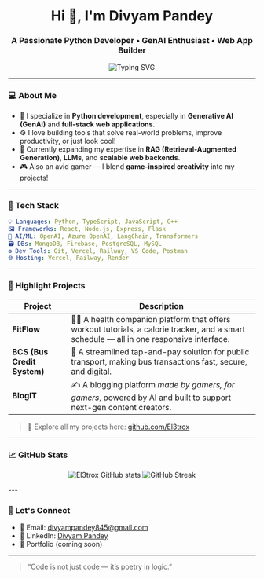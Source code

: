 <h1 align="center">Hi 👋, I'm Divyam Pandey</h1>
<h3 align="center">A Passionate Python Developer • GenAI Enthusiast • Web App Builder</h3>

<p align="center">
  <img src="https://readme-typing-svg.demolab.com?font=Fira+Code&pause=1000&color=00C6FF&center=true&vCenter=true&width=435&lines=Building+cool+stuff+with+Python;Creating+AI-powered+apps;Lover+of+clean+code+%26+good+UI" alt="Typing SVG" />
</p>

---

### 💻 About Me

- 🚀 I specialize in **Python development**, especially in **Generative AI (GenAI)** and **full-stack web applications**.
- ⚙️ I love building tools that solve real-world problems, improve productivity, or just look cool!
- 🌱 Currently expanding my expertise in **RAG (Retrieval-Augmented Generation)**, **LLMs**, and **scalable web backends**.
- 🎮 Also an avid gamer — I blend **game-inspired creativity** into my projects!

---

### 🧠 Tech Stack

```yaml
💡 Languages: Python, TypeScript, JavaScript, C++
🖼️ Frameworks: React, Node.js, Express, Flask
🧠 AI/ML: OpenAI, Azure OpenAI, LangChain, Transformers
🗃️ DBs: MongoDB, Firebase, PostgreSQL, MySQL
⚙️ Dev Tools: Git, Vercel, Railway, VS Code, Postman
🌐 Hosting: Vercel, Railway, Render
```

---

### 🌟 Highlight Projects

| Project                     | Description                                                                                                                                 |
| --------------------------- | ------------------------------------------------------------------------------------------------------------------------------------------- |
| **FitFlow**                 | 🏃‍♂️ A health companion platform that offers workout tutorials, a calorie tracker, and a smart schedule — all in one responsive interface. |
| **BCS (Bus Credit System)** | 🚌 A streamlined tap-and-pay solution for public transport, making bus transactions fast, secure, and digital.                              |
| **BlogIT**                  | ✍️ A blogging platform *made by gamers, for gamers*, powered by AI and built to support next-gen content creators.                          |

> 🔗 Explore all my projects here: [github.com/El3trox](https://github.com/El3trox)

---

### 📈 GitHub Stats
<p align="center"> <img src="https://github-readme-stats.vercel.app/api?username=El3trox&show_icons=true&theme=tokyonight" alt="El3trox GitHub stats"/> <img src="https://github-readme-streak-stats.herokuapp.com/?user=El3trox&theme=tokyonight" alt="GitHub Streak" /> </p>
---

### 📢 Let's Connect

- 📧 Email: [divyampandey845@gmail.com](mailto\:divyampandey845@gmail.com)
- 💼 LinkedIn: [Divyam Pandey](https://www.linkedin.com/in/divyam-pandey-231449202)
- 🧠 Portfolio (coming soon)

---

> “Code is not just code — it’s poetry in logic.”

